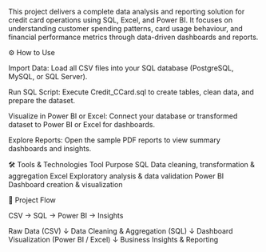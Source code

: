 This project delivers a complete data analysis and reporting solution for credit card operations using SQL, Excel, and Power BI.
It focuses on understanding customer spending patterns, card usage behaviour, and financial performance metrics through data-driven dashboards and reports.

⚙️ How to Use

Import Data:
Load all CSV files into your SQL database (PostgreSQL, MySQL, or SQL Server).

Run SQL Script:
Execute Credit_CCard.sql to create tables, clean data, and prepare the dataset.

Visualize in Power BI or Excel:
Connect your database or transformed dataset to Power BI or Excel for dashboards.

Explore Reports:
Open the sample PDF reports to view summary dashboards and insights.

🛠️ Tools & Technologies
Tool	Purpose
SQL	Data cleaning, transformation & aggregation
Excel	Exploratory analysis & data validation
Power BI	Dashboard creation & visualization

🧩 Project Flow



CSV → SQL → Power BI → Insights

Raw Data (CSV)
     ↓
Data Cleaning & Aggregation (SQL)
     ↓
Dashboard Visualization (Power BI / Excel)
     ↓
Business Insights & Reporting
